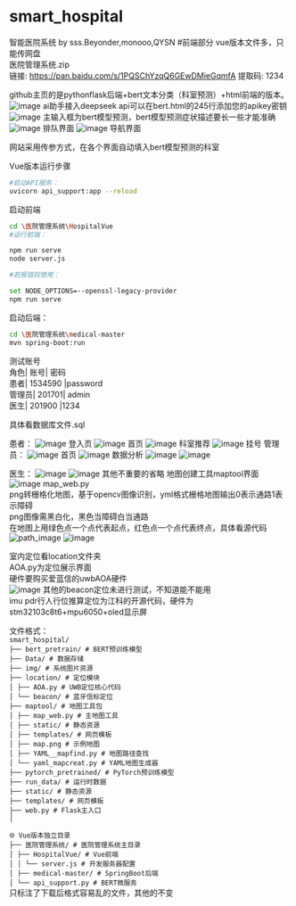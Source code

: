 # smart_hospital
智能医院系统 by sss.Beyonder,monooo,QYSN
#前端部分
vue版本文件多，只能传网盘  
医院管理系统.zip  
链接: https://pan.baidu.com/s/1PQSChYzqQ6GEwDMieGqmfA 提取码: 1234  




github主页的是pythonflask后端+bert文本分类（科室预测）+html前端的版本。  
![image](https://github.com/user-attachments/assets/bb256159-5e46-4143-94fe-335cbcfa3387)
ai助手接入deepseek api可以在bert.html的245行添加您的apikey密钥
![image](https://github.com/user-attachments/assets/defc1b02-dae0-401f-947e-41ef54b3d60f)
主输入框为bert模型预测，bert模型预测症状描述要长一些才能准确
![image](https://github.com/user-attachments/assets/1dc432a7-8ee9-4b8c-9110-eaf071e41bba)
排队界面
![image](https://github.com/user-attachments/assets/a4b14ba0-7813-4a94-b426-bca19eca79f1)
导航界面  

网站采用传参方式，在各个界面自动填入bert模型预测的科室  

Vue版本运行步骤

```bash
#启动API服务：
uvicorn api_support:app --reload
```
启动前端

```bash
cd \医院管理系统\HospitalVue
#运行前端：

npm run serve
node server.js
```
```bash
#若报错则使用：

set NODE_OPTIONS=--openssl-legacy-provider
npm run serve
```


启动后端：
```bash
cd \医院管理系统\medical-master
mvn spring-boot:run
```
测试账号  
角色|	账号|	密码  
患者|	1534590	|password  
管理员|	201701|	admin  
医生|	201900	|1234  
  
具体看数据库文件.sql  
  
患者：
![image](https://github.com/user-attachments/assets/85fa91c5-be4d-4e6f-8372-b87e57322975)
登入页
![image](https://github.com/user-attachments/assets/2dfd62c8-8210-40ce-8e99-b004b6c4ac88)
首页
![image](https://github.com/user-attachments/assets/59c80f9c-39e6-4967-93fe-5f25153803e8)
科室推荐
![image](https://github.com/user-attachments/assets/f9773ccb-135b-4798-b89d-a8c18f3f9782)
挂号
管理员：
![image](https://github.com/user-attachments/assets/2a1becb1-9cd9-43f8-9ae9-2ab7c62dc1c2)
首页
![image](https://github.com/user-attachments/assets/76640ce8-7708-47e6-895f-99433e002f14)
数据分析
![image](https://github.com/user-attachments/assets/12eff1d4-41c5-4556-b7c2-a24aff49f518)
![image](https://github.com/user-attachments/assets/c8e1e1b4-9cf7-4a26-9126-ee59784cd35b)
  
医生：
![image](https://github.com/user-attachments/assets/f1269f75-45a4-42db-8e0e-9c14c0fe6c19)
![image](https://github.com/user-attachments/assets/f32e1101-3aa9-4d57-85e5-3edc8b469574)
其他不重要的省略
地图创建工具maptool界面
![image](https://github.com/user-attachments/assets/fecc3198-88f1-4692-9c04-cbdf60bce41c)
map_web.py  
png转栅格化地图，基于opencv图像识别，yml格式栅格地图输出0表示通路1表示障碍  
png图像需黑白化，黑色当障碍白当通路  
在地图上用绿色点一个点代表起点，红色点一个点代表终点，具体看源代码  
![path_image](https://github.com/user-attachments/assets/eb359dbf-e44f-4a2c-8862-bf3860f4dd37)
![image](https://github.com/user-attachments/assets/00b4e0fd-d60f-48c0-b3e5-30bb8c6c79d5)
  

室内定位看location文件夹  
AOA.py为定位展示界面  
硬件要购买爱蓝信的uwbAOA硬件  
![image](https://github.com/user-attachments/assets/81a426f3-03cf-479c-a2b7-f3763f3df25d)
其他的beacon定位未进行测试，不知道能不能用  
imu pdr行人行位推算定位为江科的开源代码，硬件为stm32103c8t6+mpu6050+oled显示屏  


文件格式：  
`smart_hospital/`  
`├── bert_pretrain/ # BERT预训练模型`  
`├── Data/ # 数据存储`  
`├── img/ # 系统图片资源`  
`├── location/ # 定位模块`  
`│ ├── AOA.py # UWB定位核心代码`  
`│ └── beacon/ # 蓝牙信标定位`  
`├── maptool/ # 地图工具包`  
`│ ├── map_web.py # 主地图工具`  
`│ ├── static/ # 静态资源`  
`│ ├── templates/ # 网页模板`  
`│ ├── map.png # 示例地图`  
`│ ├── YAML__mapfind.py # 地图路径查找`  
`│ └── yaml_mapcreat.py # YAML地图生成器`  
`├── pytorch_pretrained/ # PyTorch预训练模型`  
`├── run_data/ # 运行时数据`  
`├── static/ # 静态资源`  
`├── templates/ # 网页模板`  
`├── web.py # Flask主入口`  
`│`  
  
`🌐 Vue版本独立目录`   
`├── 医院管理系统/ # 医院管理系统主目录`  
`│ ├── HospitalVue/ # Vue前端`  
`│ │ └── server.js # 开发服务器配置`  
`│ ├── medical-master/ # SpringBoot后端`  
`│ └── api_support.py # BERT微服务`  
只标注了下载后格式容易乱的文件，其他的不变
